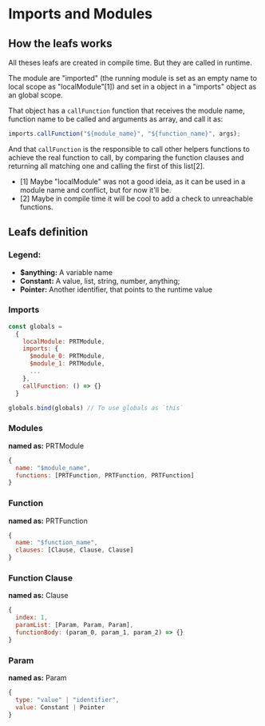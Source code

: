 # Imports and Modules

## How the leafs works

All theses leafs are created in compile time.
But they are called in runtime.

The module are "imported" (the running module is set as an empty name to local scope as "localModule"[1]) and set in a object in a "imports" object as an global scope.

That object has a `callFunction` function that receives the module name, function name to be called and arguments as array, and call it as:

```js
imports.callFunction("${module_name}", "${function_name}", args);
```

And that `callFunction` is the responsible to call other helpers functions to achieve the real function to call, by comparing the function clauses and returning all matching one and calling the first of this list[2].

- [1] Maybe "localModule" was not a good ideia, as it can be used in a module name and conflict, but for now it'll be.
- [2] Maybe in compile time it will be cool to add a check to unreachable functions.

## Leafs definition

### Legend:

- **\$anything:** A variable name
- **Constant:** A value, list, string, number, anything;
- **Pointer:** Another identifier, that points to the runtime value

### Imports

```js
const globals =
  {
    localModule: PRTModule,
    imports: {
      $module_0: PRTModule,
      $module_1: PRTModule,
      ...
    },
    callFunction: () => {}
  }

globals.bind(globals) // To use globals as `this`
```

### Modules

**named as:** PRTModule

```js
{
  name: "$module_name",
  functions: [PRTFunction, PRTFunction, PRTFunction]
}
```

### Function

**named as:** PRTFunction

```js
{
  name: "$function_name",
  clauses: [Clause, Clause, Clause]
}
```

### Function Clause

**named as:** Clause

```js
{
  index: 1,
  paramList: [Param, Param, Param],
  functionBody: (param_0, param_1, param_2) => {}
}
```

### Param

**named as:** Param

```js
{
  type: "value" | "identifier",
  value: Constant | Pointer
}
```
